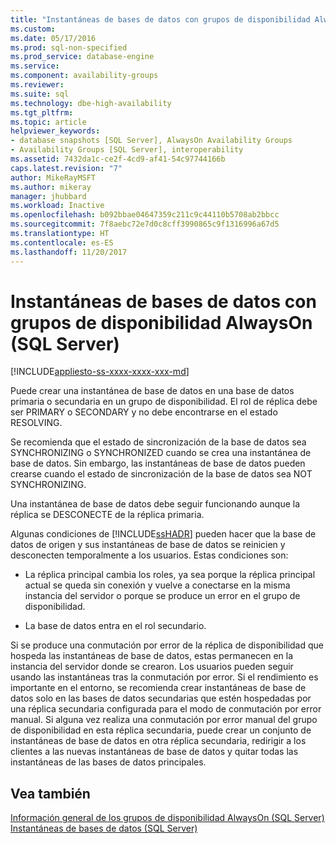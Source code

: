 ```yaml
---
title: "Instantáneas de bases de datos con grupos de disponibilidad AlwaysOn (SQL Server) | Microsoft Docs"
ms.custom: 
ms.date: 05/17/2016
ms.prod: sql-non-specified
ms.prod_service: database-engine
ms.service: 
ms.component: availability-groups
ms.reviewer: 
ms.suite: sql
ms.technology: dbe-high-availability
ms.tgt_pltfrm: 
ms.topic: article
helpviewer_keywords:
- database snapshots [SQL Server], AlwaysOn Availability Groups
- Availability Groups [SQL Server], interoperability
ms.assetid: 7432da1c-ce2f-4cd9-af41-54c97744166b
caps.latest.revision: "7"
author: MikeRayMSFT
ms.author: mikeray
manager: jhubbard
ms.workload: Inactive
ms.openlocfilehash: b092bbae04647359c211c9c44110b5708ab2bbcc
ms.sourcegitcommit: 7f8aebc72e7d0c8cff3990865c9f1316996a67d5
ms.translationtype: HT
ms.contentlocale: es-ES
ms.lasthandoff: 11/20/2017
---
```

# <a name="database-snapshots-with-always-on-availability-groups-sql-server"></a>Instantáneas de bases de datos con grupos de disponibilidad AlwaysOn (SQL Server)
[!INCLUDE[appliesto-ss-xxxx-xxxx-xxx-md](../../../includes/appliesto-ss-xxxx-xxxx-xxx-md.md)]

  Puede crear una instantánea de base de datos en una base de datos primaria o secundaria en un grupo de disponibilidad. El rol de réplica debe ser PRIMARY o SECONDARY y no debe encontrarse en el estado RESOLVING.  
  
 Se recomienda que el estado de sincronización de la base de datos sea SYNCHRONIZING o SYNCHRONIZED cuando se crea una instantánea de base de datos. Sin embargo, las instantáneas de base de datos pueden crearse cuando el estado de sincronización de la base de datos sea NOT SYNCHRONIZING.  
  
 Una instantánea de base de datos debe seguir funcionando aunque la réplica se DESCONECTE de la réplica primaria.  
  
 Algunas condiciones de [!INCLUDE[ssHADR](../../../includes/sshadr-md.md)] pueden hacer que la base de datos de origen y sus instantáneas de base de datos se reinicien y desconecten temporalmente a los usuarios. Estas condiciones son:  
  
-   La réplica principal cambia los roles, ya sea porque la réplica principal actual se queda sin conexión y vuelve a conectarse en la misma instancia del servidor o porque se produce un error en el grupo de disponibilidad.  
  
-   La base de datos entra en el rol secundario.  
  
 Si se produce una conmutación por error de la réplica de disponibilidad que hospeda las instantáneas de base de datos, estas permanecen en la instancia del servidor donde se crearon. Los usuarios pueden seguir usando las instantáneas tras la conmutación por error. Si el rendimiento es importante en el entorno, se recomienda crear instantáneas de base de datos solo en las bases de datos secundarias que estén hospedadas por una réplica secundaria configurada para el modo de conmutación por error manual.  Si alguna vez realiza una conmutación por error manual del grupo de disponibilidad en esta réplica secundaria, puede crear un conjunto de instantáneas de base de datos en otra réplica secundaria, redirigir a los clientes a las nuevas instantáneas de base de datos y quitar todas las instantáneas de las bases de datos principales.  
  
## <a name="see-also"></a>Vea también  
 [Información general de los grupos de disponibilidad AlwaysOn &#40;SQL Server&#41;](../../../database-engine/availability-groups/windows/overview-of-always-on-availability-groups-sql-server.md)   
 [Instantáneas de bases de datos &#40;SQL Server&#41;](../../../relational-databases/databases/database-snapshots-sql-server.md)  
  
  
